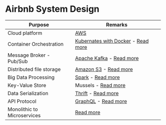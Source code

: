 # Airbnb System Design

| Purpose                     | Remarks                                                                                                                                                                                            |
|-----------------------------|----------------------------------------------------------------------------------------------------------------------------------------------------------------------------------------------------|
| Cloud platform              | [AWS](https://github.com/Anshul619/AWS-Services/tree/main/Readme.md)                                                                                                                                                               |                                                                                                                                                                                                                                                                                                                                                                                                      |
| Container Orchestration     | [Kubernates with Docker](https://github.com/Anshul619/HLD-System-Designs/tree/main/-System-Designs/9_Container&Orchestration/Readme.md) - [Read more](https://medium.com/airbnb-engineering/dynamic-kubernetes-cluster-scaling-at-airbnb-d79ae3afa132)          |                                                                                                                                                                                                                                                                                                                                                                                                                                                                                                                                                                                                                                                  |
| Message Broker - Pub/Sub    | [Apache Kafka](https://github.com/Anshul619/HLD-System-Designs/tree/main/-System-Designs/4_MessageBrokersEDA/Kafka/Readme.md) - [Read more](https://medium.com/airbnb-engineering/migrating-kafka-transparently-between-zookeeper-clusters-e68a75062f65)               |                                                                                                                                                                                                                                                                                                                                                               |
| Distributed file storage    | [Amazon S3](https://github.com/Anshul619/AWS-Services/tree/main/6_FileStorages/3_S3ObjectStorage/Readme.md) - [Read more](https://medium.com/airbnb-engineering/upgrading-data-warehouse-infrastructure-at-airbnb-a4e18f09b6d5) |
| Big Data Processing         | [Spark](https://github.com/Anshul619/HLD-System-Designs/tree/main/-System-Designs/6_BigData/DataProcessing/ApacheSpark/Readme.md) - [Read more](https://medium.com/airbnb-engineering/upgrading-data-warehouse-infrastructure-at-airbnb-a4e18f09b6d5)                    |
| Key-Value Store             | Mussels - [Read more](https://medium.com/airbnb-engineering/mussel-airbnbs-key-value-store-for-derived-data-406b9fa1b296)                                                                          |
| Data Serialization          | [Thrift](https://github.com/Anshul619/HLD-System-Designs/tree/main/-System-Designs/8_APIStandards/SerializationFrameworks/Thrift.md) - [Read more](https://medium.com/airbnb-engineering/reconciling-graphql-and-thrift-at-airbnb-a97e8d290712)                        |
| API Protocol                | [GraphQL](https://github.com/Anshul619/HLD-System-Designs/tree/main/-System-Designs/8_APIStandards/GraphQL/Readme.md) - [Read more](https://medium.com/airbnb-engineering/reconciling-graphql-and-thrift-at-airbnb-a97e8d290712)                                              |
| Monolithic to Microservices | [Read more](https://www.infoq.com/presentations/airbnb-culture-soa/)                                                                                                                               |
